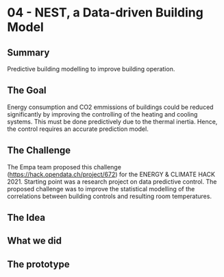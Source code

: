 # 04 - NEST, a Data-driven Building Model
## Summary
Predictive building modelling to improve building operation.

## The Goal
Energy consumption and CO2 emmissions of buildings could be reduced significantly by improving the controlling of the heating and cooling systems. This must be done predictively due to the thermal inertia. Hence, the control requires an accurate prediction model.

## The Challenge
The Empa team proposed this challenge (https://hack.opendata.ch/project/672) for the ENERGY &amp; CLIMATE HACK 2021. Starting point was a research project on data predictive control. The proposed challenge was to improve the statistical modelling of the correlations between building controls and resulting room temperatures.

## The Idea


## What we did


## The prototype


